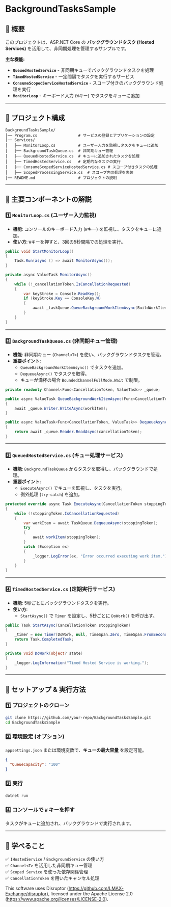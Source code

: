 # BackgroundTasksSample

## 🚀 概要
このプロジェクトは、ASP.NET Core の **バックグラウンドタスク (Hosted Services)** を活用して、非同期処理を管理するサンプルです。

**主な機能:**
- **`QueuedHostedService`** - 非同期キューでバックグラウンドタスクを処理
- **`TimedHostedService`** - 一定間隔でタスクを実行するサービス
- **`ConsumeScopedServiceHostedService`** - スコープ付きのバックグラウンド処理を実行
- **`MonitorLoop`** - キーボード入力 (`W`キー) でタスクをキューに追加

---

## 📂 **プロジェクト構成**

```plaintext
BackgroundTasksSample/
│── Program.cs                  # サービスの登録とアプリケーションの設定
│── Services/
│   ├── MonitorLoop.cs          # ユーザー入力を監視しタスクをキューに追加
│   ├── BackgroundTaskQueue.cs  # 非同期キュー管理
│   ├── QueuedHostedService.cs  # キューに追加されたタスクを処理
│   ├── TimedHostedService.cs   # 定期的なタスクの実行
│   ├── ConsumeScopedServiceHostedService.cs # スコープ付きタスクの処理
│   ├── ScopedProcessingService.cs  # スコープ内の処理を実装
│── README.md                   # プロジェクトの説明
```

---

## 📌 **主要コンポーネントの解説**

### 1️⃣ **`MonitorLoop.cs`** (ユーザー入力監視)
- **機能**: コンソールのキーボード入力 (`W`キー) を監視し、タスクをキューに追加。
- **使い方**: `W`キーを押すと、3回の5秒間隔での処理を実行。

```csharp
public void StartMonitorLoop()
{
    Task.Run(async () => await MonitorAsync());
}

private async ValueTask MonitorAsync()
{
    while (!_cancellationToken.IsCancellationRequested)
    {
        var keyStroke = Console.ReadKey();
        if (keyStroke.Key == ConsoleKey.W)
        {
            await _taskQueue.QueueBackgroundWorkItemAsync(BuildWorkItem);
        }
    }
}
```

---

### 2️⃣ **`BackgroundTaskQueue.cs`** (非同期キュー管理)
- **機能**: 非同期キュー (`Channel<T>`) を使い、バックグラウンドタスクを管理。
- **重要ポイント**:
  - `QueueBackgroundWorkItemAsync()` でタスクを追加。
  - `DequeueAsync()` でタスクを取得。
  - キューが満杯の場合 `BoundedChannelFullMode.Wait` で制限。

```csharp
private readonly Channel<Func<CancellationToken, ValueTask>> _queue;

public async ValueTask QueueBackgroundWorkItemAsync(Func<CancellationToken, ValueTask> workItem)
{
    await _queue.Writer.WriteAsync(workItem);
}

public async ValueTask<Func<CancellationToken, ValueTask>> DequeueAsync(CancellationToken cancellationToken)
{
    return await _queue.Reader.ReadAsync(cancellationToken);
}
```

---

### 3️⃣ **`QueuedHostedService.cs`** (キュー処理サービス)
- **機能**: `BackgroundTaskQueue` からタスクを取得し、バックグラウンドで処理。
- **重要ポイント**:
  - `ExecuteAsync()` でキューを監視し、タスクを実行。
  - 例外処理 (`try-catch`) を追加。

```csharp
protected override async Task ExecuteAsync(CancellationToken stoppingToken)
{
    while (!stoppingToken.IsCancellationRequested)
    {
        var workItem = await TaskQueue.DequeueAsync(stoppingToken);
        try
        {
            await workItem(stoppingToken);
        }
        catch (Exception ex)
        {
            _logger.LogError(ex, "Error occurred executing work item.");
        }
    }
}
```

---

### 4️⃣ **`TimedHostedService.cs`** (定期実行サービス)
- **機能**: 5秒ごとにバックグラウンドタスクを実行。
- **使い方**:
  - `StartAsync()` で `Timer` を設定し、5秒ごとに `DoWork()` を呼び出す。

```csharp
public Task StartAsync(CancellationToken stoppingToken)
{
    _timer = new Timer(DoWork, null, TimeSpan.Zero, TimeSpan.FromSeconds(5));
    return Task.CompletedTask;
}

private void DoWork(object? state)
{
    _logger.LogInformation("Timed Hosted Service is working.");
}
```

---

## 🔧 **セットアップ & 実行方法**

### 1️⃣ **プロジェクトのクローン**
```bash
git clone https://github.com/your-repo/BackgroundTasksSample.git
cd BackgroundTasksSample
```

### 2️⃣ **環境設定 (オプション)**
`appsettings.json` または環境変数で、**キューの最大容量** を設定可能。
```json
{
  "QueueCapacity": "100"
}
```

### 3️⃣ **実行**
```bash
dotnet run
```

### 4️⃣ **コンソールで `W` キーを押す**
タスクがキューに追加され、バックグラウンドで実行されます。

---

## 📌 **学べること**
✅ `IHostedService` / `BackgroundService` の使い方  
✅ `Channel<T>` を活用した非同期キュー管理  
✅ `Scoped Service` を使った依存関係管理  
✅ `CancellationToken` を用いたキャンセル処理  

This software uses Disruptor (https://github.com/LMAX-Exchange/disruptor),
licensed under the Apache License 2.0 (https://www.apache.org/licenses/LICENSE-2.0).
